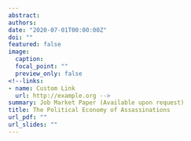 ```yaml
---
abstract: 
authors:
date: "2020-07-01T00:00:00Z"
doi: ""
featured: false
image:
  caption: 
  focal_point: ""
  preview_only: false
<!--links:
- name: Custom Link
  url: http://example.org -->
summary: Job Market Paper (Available upon request)
title: The Political Economy of Assassinations
url_pdf: ""
url_slides: ""
---
```


